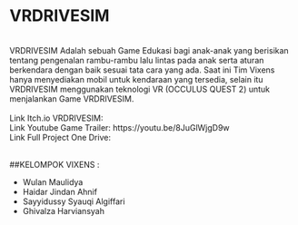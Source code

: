 <h1>VRDRIVESIM</h1><br>
VRDRIVESIM Adalah sebuah Game Edukasi bagi anak-anak yang berisikan tentang pengenalan rambu-rambu lalu lintas pada anak serta aturan berkendara dengan baik sesuai tata cara yang ada.
Saat ini Tim Vixens hanya menyediakan mobil untuk kendaraan yang tersedia, selain itu VRDRIVESIM menggunakan teknologi VR (OCCULUS QUEST 2) untuk menjalankan Game VRDRIVESIM.<br><br>
Link Itch.io VRDRIVESIM:<br>
Link Youtube Game Trailer: https://youtu.be/8JuGlWjgD9w<br>
Link Full Project One Drive: 
<br><br>

##KELOMPOK VIXENS :
- Wulan Maulidya
- Haidar Jindan Ahnif
- Sayyidussy Syauqi Algiffari
- Ghivalza Harviansyah

